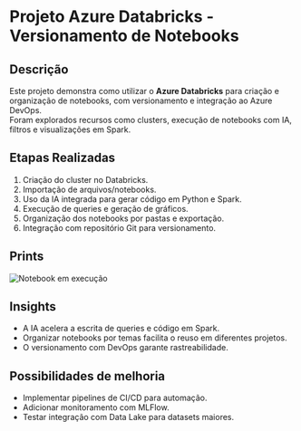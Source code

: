 # Projeto Azure Databricks - Versionamento de Notebooks

## Descrição
Este projeto demonstra como utilizar o **Azure Databricks** para criação e organização de notebooks, com versionamento e integração ao Azure DevOps.  
Foram explorados recursos como clusters, execução de notebooks com IA, filtros e visualizações em Spark.

## Etapas Realizadas
1. Criação do cluster no Databricks.
2. Importação de arquivos/notebooks.
3. Uso da IA integrada para gerar código em Python e Spark.
4. Execução de queries e geração de gráficos.
5. Organização dos notebooks por pastas e exportação.
6. Integração com repositório Git para versionamento.

## Prints
![Notebook em execução](imagens/notebook.jpeg)

## Insights
- A IA acelera a escrita de queries e código em Spark.
- Organizar notebooks por temas facilita o reuso em diferentes projetos.
- O versionamento com DevOps garante rastreabilidade.

## Possibilidades de melhoria
- Implementar pipelines de CI/CD para automação.
- Adicionar monitoramento com MLFlow.
- Testar integração com Data Lake para datasets maiores.
